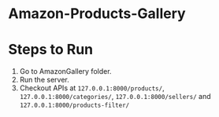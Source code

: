 # Amazon-Products-Gallery

# Steps to Run
    

1. Go to AmazonGallery folder.
2. Run the server.
3. Checkout APIs at `127.0.0.1:8000/products/`, `127.0.0.1:8000/categories/`, `127.0.0.1:8000/sellers/` and `127.0.0.1:8000/products-filter/`
 
 
 
